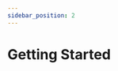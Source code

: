 ```yaml
---
sidebar_position: 2
---
```


# Getting Started

<!--TODO: VIDEO of how  to set up the basic script -->

